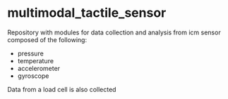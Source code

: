 # multimodal_tactile_sensor

Repository with modules for data collection and analysis from icm sensor composed of the following:
- pressure
- temperature
- accelerometer
- gyroscope

Data from a load cell is also collected
